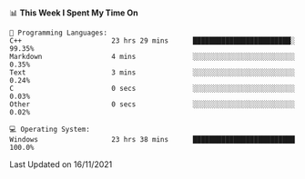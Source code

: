 
<!--START_SECTION:waka-->
📊 **This Week I Spent My Time On** 

```text
💬 Programming Languages: 
C++                      23 hrs 29 mins      ████████████████████████░   99.35% 
Markdown                 4 mins              ░░░░░░░░░░░░░░░░░░░░░░░░░   0.35% 
Text                     3 mins              ░░░░░░░░░░░░░░░░░░░░░░░░░   0.24% 
C                        0 secs              ░░░░░░░░░░░░░░░░░░░░░░░░░   0.03% 
Other                    0 secs              ░░░░░░░░░░░░░░░░░░░░░░░░░   0.02%

💻 Operating System: 
Windows                  23 hrs 38 mins      █████████████████████████   100.0%

```


 Last Updated on 16/11/2021
<!--END_SECTION:waka-->
